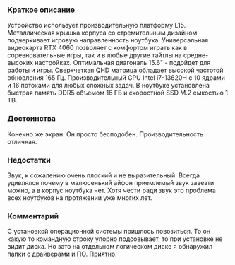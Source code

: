 ### **Краткое описание**
Устройство использует производительную платформу L15. Металлическая крышка корпуса со стремительным дизайном подчеркивает игровую направленность ноутбука. Универсальная видеокарта RTX 4060 позволяет с комфортом играть как в соревновательные игры, так и в любые другие тайтлы на средне-высоких настройках. Оптимальная диагональ 15.6" - подойдет для работы и игры. Сверхчеткая QHD матрица обладает высокой частотой обновления 165 Гц. Производительный CPU Intel i7-13620H с 10 ядрами и 16 потоками для любых сложных задач. В ноутбуке установлена быстрая память DDR5 объемом 16 ГБ и скоростной SSD M.2 емкостью 1 TB.

### **Достоинства**
Конечно же экран. Он просто бесподобен. Производительность отличная.

### **Недостатки**
Звук, к сожалению очень плоский и не выразительный. Всегда удивлялся почему в малюсенький айфон приемлемый звук завезти можно, а в корпус ноутбука нет. Хотя чести ради звук это проблема всех ноутбуков на протяжении уже многих лет.

### **Комментарий**
С установкой операционной системы пришлось повозиться. То он какую то командную строку упорно подсовывает, то при установке не видит диска. Но зато на отдельном логическом диске я обнаружил папки с драйверами и ПО. Приятно.
